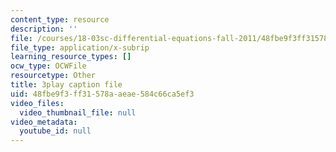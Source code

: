 ```yaml
---
content_type: resource
description: ''
file: /courses/18-03sc-differential-equations-fall-2011/48fbe9f3ff31578aaeae584c66ca5ef3_yD0_EQLxHcw.vtt
file_type: application/x-subrip
learning_resource_types: []
ocw_type: OCWFile
resourcetype: Other
title: 3play caption file
uid: 48fbe9f3-ff31-578a-aeae-584c66ca5ef3
video_files:
  video_thumbnail_file: null
video_metadata:
  youtube_id: null
---
```

